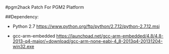 #pgm2hack
Patch For PGM2 Platform

##Dependency:
- Python 2.7
https://www.python.org/ftp/python/2.7.12/python-2.7.12.msi

- gcc-arm-embedded
https://launchpad.net/gcc-arm-embedded/4.8/4.8-2013-q4-major/+download/gcc-arm-none-eabi-4_8-2013q4-20131204-win32.exe
